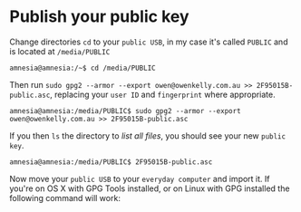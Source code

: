 # Publish your public key

Change directories `cd` to your `public USB`, in my case it's called `PUBLIC` and is located at `/media/PUBLIC`

    amnesia@amnesia:/~$ cd /media/PUBLIC

Then run `sudo gpg2 --armor --export owen@owenkelly.com.au >> 2F95015B-public.asc`, replacing your `user ID` and
`fingerprint` where appropriate.

    amnesia@amnesia:/media/PUBLIC$ sudo gpg2 --armor --export owen@owenkelly.com.au >> 2F95015B-public.asc

If you then `ls` the directory to *list all files*, you should see your new `public key`.

    amnesia@amnesia:/media/PUBLIC$ 2F95015B-public.asc


Now move your `public USB` to your `everyday computer` and import it. If you're on  OS X with GPG Tools installed, or
on Linux with GPG installed the following command will work:

